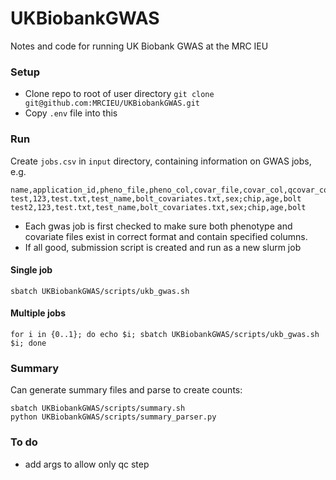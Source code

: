 # UKBiobankGWAS
Notes and code for running UK Biobank GWAS at the MRC IEU

### Setup

- Clone repo to root of user directory `git clone git@github.com:MRCIEU/UKBiobankGWAS.git`
- Copy `.env` file into this 

### Run

Create `jobs.csv` in `input` directory, containing information on GWAS jobs, e.g.

```
name,application_id,pheno_file,pheno_col,covar_file,covar_col,qcovar_col,method
test,123,test.txt,test_name,bolt_covariates.txt,sex;chip,age,bolt
test2,123,test.txt,test_name,bolt_covariates.txt,sex;chip,age,bolt
```

- Each gwas job is first checked to make sure both phenotype and covariate files exist in correct format and contain specified columns.
- If all good, submission script is created and run as a new slurm job

#### Single job

`sbatch UKBiobankGWAS/scripts/ukb_gwas.sh`

#### Multiple jobs

```
for i in {0..1}; do echo $i; sbatch UKBiobankGWAS/scripts/ukb_gwas.sh $i; done
```

### Summary

Can generate summary files and parse to create counts:

```
sbatch UKBiobankGWAS/scripts/summary.sh
python UKBiobankGWAS/scripts/summary_parser.py
```

### To do

- add args to allow only qc step